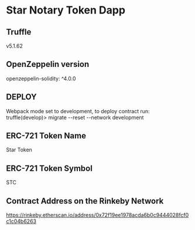 # Star Notary Token Dapp

## Truffle 
v5.1.62

## OpenZeppelin version
openzeppelin-solidity: ^4.0.0

## DEPLOY
Webpack mode set to development, to deploy contract run:
truffle(develop)> migrate --reset --network development

## ERC-721 Token Name
Star Token

## ERC-721 Token Symbol
STC

## Contract Address on the Rinkeby Network
https://rinkeby.etherscan.io/address/0x72f19ee1978acda6b0c9444028fcf0c1c04b6263

